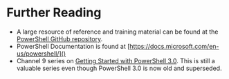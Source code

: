 # Further Reading

- A large resource of reference and training material can be found at the [PowerShell GitHub repository][powershell-github].
- PowerShell Documentation is found at [https://docs.microsoft.com/en-us/powershell/]()
- Channel 9 series on [Getting Started with PowerShell 3.0][getting-started].
  This is still a valuable series even though PowerShell 3.0 is now old and superseded.

[getting-started]: https://channel9.msdn.com/Series/GetStartedPowerShell3
[powershell-github]: https://github.com/PowerShell/PowerShell/blob/master/docs/learning-powershell/powershell-beginners-guide.md#recommended-training-and-reading
